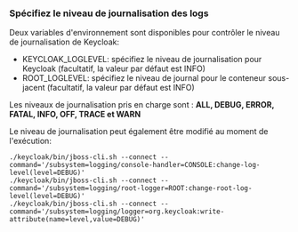 ### Spécifiez le niveau de journalisation des logs
Deux variables d'environnement sont disponibles pour contrôler le niveau de journalisation de Keycloak:

- KEYCLOAK_LOGLEVEL: spécifiez le niveau de journalisation pour Keycloak (facultatif, la valeur par défaut est INFO)
- ROOT_LOGLEVEL: spécifiez le niveau de journal pour le conteneur sous-jacent (facultatif, la valeur par défaut est INFO)

Les niveaux de journalisation pris en charge sont : **ALL, DEBUG, ERROR, FATAL, INFO, OFF, TRACE et WARN**

Le niveau de journalisation peut également être modifié au moment de l'exécution:
```
./keycloak/bin/jboss-cli.sh --connect --command='/subsystem=logging/console-handler=CONSOLE:change-log-level(level=DEBUG)'
./keycloak/bin/jboss-cli.sh --connect --command='/subsystem=logging/root-logger=ROOT:change-root-log-level(level=DEBUG)'
./keycloak/bin/jboss-cli.sh --connect --command='/subsystem=logging/logger=org.keycloak:write-attribute(name=level,value=DEBUG)'
```
